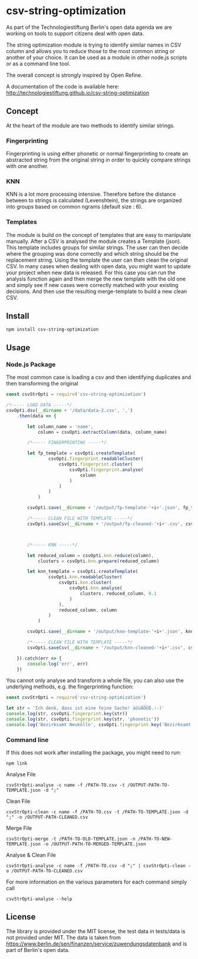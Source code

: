 # csv-string-optimization
As part of the Technologiestiftung Berlin's open data agenda we are working on tools to support citizens deal with open data.

The string optimization module is trying to identify similar names in CSV column and allows you to reduce those to the most common string or another of your choice. It can be used as a module in other node.js scripts or as a command line tool.

The overall concept is strongly inspired by Open Refine.

A documentation of the code is available here: http://technologiestiftung.github.io/csv-string-optimization

## Concept

At the heart of the module are two methods to identify similar strings. 

### Fingerprinting

Fingerprinting is using either phonetic or normal fingerprinting to create an abstracted string from the original string in order to quickly compare strings with one another.

### KNN

KNN is a lot more processing intensive. Therefore before the distance between to strings is calculated (Levenshtein), the strings are organized into groups based on common ngrams (default size : 6).

### Templates

The module is build on the concept of templates that are easy to manipulate manually. After a CSV is analysed the module creates a Template (json). This template includes groups for similar strings. The user can then decide where the grouping was done correctly and which string should be the replacement string. Using the template the user can then clean the original CSV. 
In many cases when dealing with open data, you might want to update your project when new data is released. For this case you can run the analysis function again and then merge the new template with the old one and simply see if new cases were correctly matched with your existing decisions. And then use the resulting merge-template to build a new clean CSV.

## Install

```
npm install csv-string-optimization
```

## Usage

### Node.js Package

The most common case is loading a csv and then identifying duplicates and then transforming the original 

```javascript
const csvStrOpti = require('csv-string-optimization')

/*----- LOAD DATA -----*/
csvOpti.dsv(__dirname + '/data/data-2.csv', ',')
	.then(data => {

		let column_name = 'name',
			column = csvOpti.extractColumn(data, column_name)

		/*----- FINGERPRINTING -----*/

		let fp_template = csvOpti.createTemplate(
				csvOpti.fingerprint.readableCluster(
					csvOpti.fingerprint.cluster(
						csvOpti.fingerprint.analyse(
							column
						)
					)
				)
			)

		csvOpti.save(__dirname + '/output/fp-template-'+i+'.json', fp_template)

		/*----- CLEAN FILE WITH TEMPLATE -----*/
		csvOpti.saveCsv(__dirname + '/output/fp-cleaned-'+i+'.csv', csvOpti.cleanFile(d, JSON.parse(fp_template), column_name))



		/*----- KNN -----*/

		let reduced_column = csvOpti.knn.reduce(column),
			clusters = csvOpti.knn.prepare(reduced_column)

		let knn_template = csvOpti.createTemplate(
				csvOpti.knn.readableCluster(
					csvOpti.knn.cluster(
						csvOpti.knn.analyse(
							clusters, reduced_column, 0.1
						)
					), 
					reduced_column, column
				)
			)

		csvOpti.save(__dirname + '/output/knn-template-'+i+'.json', knn_template)

		/*----- CLEAN FILE WITH TEMPLATE -----*/
		csvOpti.saveCsv(__dirname + '/output/knn-cleaned-'+i+'.csv', csvOpti.cleanFile(d, JSON.parse(knn_template), column_name))

	}).catch(err => {
		console.log('err', err)
	})

```

You cannot only analyse and transform a whole file, you can also use the underlying methods, e.g. the fingerprinting function:

```javascript
const csvStrOpti = require('csv-string-optimization')

let str = 'Ich denk, dass ist eine feine Sache! äöüÄÖÜß.:-)'
console.log(str, csvOpti.fingerprint.key(str))
console.log(str, csvOpti.fingerprint.key(str, 'phonetic'))
console.log('Bezirksamt Neukölln', csvOpti.fingerprint.key('Bezirksamt Neukölln'))

```

### Command line

If this does not work after installing the package, you might need to run:
```
npm link
```

Analyse File
```
csvStrOpti-analyse -c name -f /PATH-TO.csv -t /OUTPUT-PATH-TO-TEMPLATE.json -d ";"
```

Clean File
```
csvStrOpti-clean -c name -f /PATH-TO.csv -t /PATH-TO-TEMPLATE.json -d ";" -o /OUTPUT-PATH-CLEANED.csv
```

Merge File
```
csvStrOpti-merge -t /PATH-TO-OLD-TEMPLATE.json -n /PATH-TO-NEW-TEMPLATE.json -o /OUTPUT-PATH-TO-MERGED-TEMPLATE.json
```

Analyse & Clean File
```
csvStrOpti-analyse -c name -f /PATH-TO.csv -d ";" | csvStrOpti-clean -o /OUTPUT-PATH-TO-CLEANED.csv
```

For more information on the various parameters for each command simply call
```
csvStrOpti-analyse --help
```


## License
The library is provided under the MIT license, the test data in tests/data is not provided under MIT. The data is taken from https://www.berlin.de/sen/finanzen/service/zuwendungsdatenbank and is part of Berlin's open data.